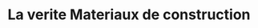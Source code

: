 ---
title: "La verite Materiaux de construction"
url: /route-nationale-1/la-verite-materiaux-de-construction/
shop: hardware
---
